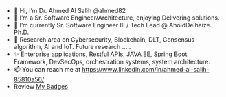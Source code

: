 - 👋 Hi, I’m Dr. Ahmed Al Salih @ahmed82 
- 👀 I’m a Sr. Software Engineer/Architecture, enjoying Delivering solutions.
- 🌱 I’m currently Sr. Software Engineer III / Tech Lead @ AholdDelhaize. Ph.D. 
- 💞️ Research area on Cybersecurity, Blockchain, DLT, Consensus algorithm, AI and IoT. Future research .....
- ✨ Enterprise applications, Restful APIs, JAVA EE, Spring Boot Framework, DevSecOps, orchestration systems, system architecture.
- 📫 You can reach me at https://www.linkedin.com/in/ahmed-al-salih-85810a56/
- Review [My Badges](https://www.credly.com/users/ahmed-al-salih/badges)
<!---- My life Journey (short story): https://www.retailbusinessservices.com/news-releases/news-release-details/aapi-heritage-month-ahmed-al-salih 

ahmed82/ahmed82 is a ✨ special ✨ repository because its `README.md` (this file) appears on your GitHub profile.
You can click the Preview link to take a look at your changes.
--->

